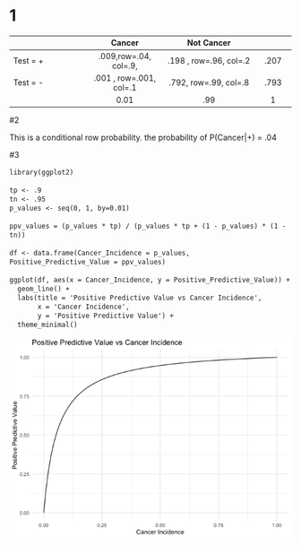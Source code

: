# 1

<table>
<colgroup>
<col style="width: 27%" />
<col style="width: 27%" />
<col style="width: 32%" />
<col style="width: 13%" />
</colgroup>
<thead>
<tr class="header">
<th style="text-align: left;"></th>
<th style="text-align: center;">Cancer</th>
<th style="text-align: center;">Not Cancer</th>
<th style="text-align: center;"></th>
</tr>
</thead>
<tbody>
<tr class="odd">
<td style="text-align: left;">Test = +</td>
<td style="text-align: center;">.009,row=.04, col=.9,</td>
<td style="text-align: center;">.198 , row=.96, col=.2</td>
<td style="text-align: center;">.207</td>
</tr>
<tr class="even">
<td style="text-align: left;">Test = -</td>
<td style="text-align: center;">.001 , row=.001, col=.1</td>
<td style="text-align: center;">.792, row=.99, col=.8</td>
<td style="text-align: center;">.793</td>
</tr>
<tr class="odd">
<td style="text-align: left;"></td>
<td style="text-align: center;">0.01</td>
<td style="text-align: center;">.99</td>
<td style="text-align: center;">1</td>
</tr>
</tbody>
</table>

\#2

This is a conditional row probability. the probability of P(Cancer|+) =
.04

\#3

    library(ggplot2)

    tp <- .9 
    tn <- .95
    p_values <- seq(0, 1, by=0.01)

    ppv_values = (p_values * tp) / (p_values * tp + (1 - p_values) * (1 - tn))

    df <- data.frame(Cancer_Incidence = p_values, Positive_Predictive_Value = ppv_values)

    ggplot(df, aes(x = Cancer_Incidence, y = Positive_Predictive_Value)) +
      geom_line() +
      labs(title = 'Positive Predictive Value vs Cancer Incidence',
           x = 'Cancer Incidence',
           y = 'Positive Predictive Value') +
      theme_minimal()

![](Homework11_files/figure-markdown_strict/unnamed-chunk-1-1.png)

